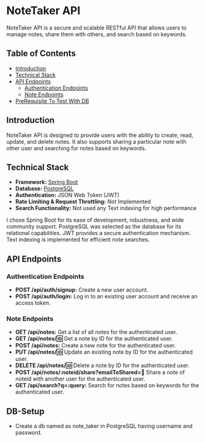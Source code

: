 # NoteTaker API

NoteTaker API is a secure and scalable RESTful API that allows users to manage notes, share them with others, and search based on keywords.

## Table of Contents

- [Introduction](#introduction)
- [Technical Stack](#technical-stack)
- [API Endpoints](#api-endpoints)
  - [Authentication Endpoints](#authentication-endpoints)
  - [Note Endpoints](#note-endpoints)
- [PreRequisite To Test With DB](#DB-Setup)

## Introduction

NoteTaker API is designed to provide users with the ability to create, read, update, and delete notes. It also supports sharing a particular note with other user and searching for notes based on keywords.

## Technical Stack

- **Framework:** [Spring Boot](https://spring.io/projects/spring-boot)
- **Database:** [PostgreSQL](https://www.postgresql.org/)
- **Authentication:** JSON Web Token (JWT)
- **Rate Limiting & Request Throttling:** Not Implemented
- **Search Functionality:** Not used any Text indexing for high performance

I chose Spring Boot for its ease of development, robustness, and wide community support. PostgreSQL was selected as the database for its relational capabilities. JWT provides a secure authentication mechanism. Text indexing is implemented for efficient note searches.

## API Endpoints

### Authentication Endpoints

- **POST /api/auth/signup:** Create a new user account.
- **POST /api/auth/login:** Log in to an existing user account and receive an access token.

### Note Endpoints

- **GET /api/notes:** Get a list of all notes for the authenticated user.
- **GET /api/notes/:id:** Get a note by ID for the authenticated user.
- **POST /api/notes:** Create a new note for the authenticated user.
- **PUT /api/notes/:id:** Update an existing note by ID for the authenticated user.
- **DELETE /api/notes/:id:** Delete a note by ID for the authenticated user.
- **POST /api/notes/:noteid/share?emailToShared=:email:** Share a note of noteid with another user for the authenticated user.
- **GET /api/search?q=:query:** Search for notes based on keywords for the authenticated user.

## DB-Setup
- Create a db named as note_taker in PostgreSQL having username and password.


